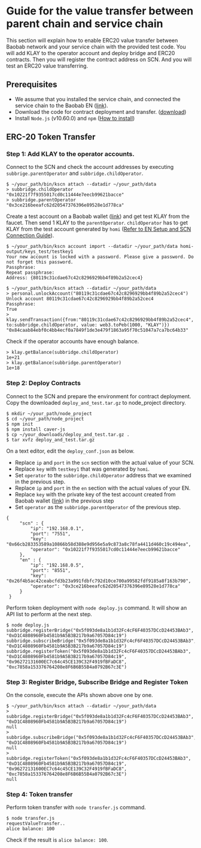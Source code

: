 # Guide for the value transfer between parent chain and service chain
This section will explain how to enable ERC20 value transfer between Baobab network and your service chain with the provided test code.
You will add KLAY to the operator account and deploy bridge and ERC20 contracts. 
Then you will register the contract address on SCN. And you will test an ERC20 value transferring.


## Prerequisites
- We assume that you installed the service chain, and connected the service chain to the Baobab EN ([link](en-scn-connection.md)).
- Download the code for contract deployment and transfer. ([download](https://drive.google.com/file/d/14tNU-jOAv7JwfY5xZqJlckkpO16TuS2S/view?usp=sharing))
- Install `Node.js` (v10.60.0) and `npm` ([How to install](https://nodejs.org/en/download/package-manager/))


## ERC-20 Token Transfer

### Step 1: Add KLAY to the operator accounts.
Connect to the SCN and check the account addresses by executing `subbrige.parentOperator` and `subbridge.childOperator`.
```
$ ~/your_path/bin/kscn attach --datadir ~/your_path/data
> subbridge.childOperator
"0x10221f7f9355017cd0c11444e7eecb99621bacce"
> subbridge.parentOperator
"0x3ce216beeafc62d20547376396e89528e1d778ca"
```

Create a test account on a Baobab wallet ([link](https://baobab.wallet.klaytn.com/)) and get test KLAY from the faucet. Then send 1 KLAY to the `parentOperator`. `childOperator` has to get KLAY from the test account generated by `homi` ([Refer to EN Setup and SCN Connection Guide](en-scn-connection.md)).

```
$ ~/your_path/bin/kscn account import --datadir ~/your_path/data homi-output/keys_test/testkey1
Your new account is locked with a password. Please give a password. Do not forget this password.
Passphrase:
Repeat passphrase:
Address: {80119c31cdae67c42c8296929bb4f89b2a52cec4}
```
```
$ ~/your_path/bin/kscn attach --datadir ~/your_path/data
> personal.unlockAccount("80119c31cdae67c42c8296929bb4f89b2a52cec4")
Unlock account 80119c31cdae67c42c8296929bb4f89b2a52cec4
Passphrase:
True
> klay.sendTransaction({from:"80119c31cdae67c42c8296929bb4f89b2a52cec4", to:subbridge.childOperator, value: web3.toPeb(1000, "KLAY")})
"0x84caab84ebf0c4bb4ecf0a7849f1de3e479f1863a95f70c51047a7ca7bc64b33"
```
Check if the operator accounts have enough balance.
```
> klay.getBalance(subbridge.childOperator)
1e+21
> klay.getBalance(subbridge.parentOperator)
1e+18
```

### Step 2: Deploy Contracts
Connect to the SCN and prepare the environment for contract deployment. Copy the downloaded `deploy_and_test.tar.gz` to node_project directory.
```
$ mkdir ~/your_path/node_project
$ cd ~/your_path/node_project
$ npm init
$ npm install caver-js
$ cp ~/your_downloads/deploy_and_test.tar.gz .
$ tar xvfz deploy_and_test.tar.gz
```

On a text editor, edit the `deploy_conf.json` as below. 
- Replace `ip` and `port` in the `scn` section with the actual value of your SCN. 
- Replace `key` with `testkey1` that was generated by `homi`. 
- Set `operator` to the `subbridge.childOperator` address that we examined in the previous step. 
- Replace `ip` and `port` in the `en` section with the actual values of your EN.
- Replace `key` with the private key of the test account created from Baobab wallet ([link](https://baobab.wallet.klaytn.com/)) in the previous step
- Set `operator` as the `subbridge.parentOperator` of the previous step. 

```
{
     "scn" : {
         "ip": "192.168.0.1",
         "port": "7551",
         "key": "0x66cb283353589a10866b58d388e9d956e5a9c873a8c78fa4411d460c19c494ea",
         "operator": "0x10221f7f9355017cd0c11444e7eecb99621bacce"
     },
     "en" : {
         "ip": "192.168.0.5",
         "port": "8551",
         "key": "0x26f4b5ac42ceabcfd3b23a991fdbfc792d10ce700a99582fdf9185a8f163b790",
         "operator": "0x3ce216beeafc62d20547376396e89528e1d778ca"
     }
 }
```

Perform token deployment with `node deploy.js` command. It will show an API list to perform at the next step.

```
$ node deploy.js
subbridge.registerBridge("0x5f093de8a1b1d32Fc4cF6F40357DCcD24453BAb3", "0xD1C4808960Fb4581b9A5B3B217b9a67057D84c19")
subbridge.subscribeBridge("0x5f093de8a1b1d32Fc4cF6F40357DCcD24453BAb3", "0xD1C4808960Fb4581b9A5B3B217b9a67057D84c19")
subbridge.registerToken("0x5f093de8a1b1d32Fc4cF6F40357DCcD24453BAb3", "0xD1C4808960Fb4581b9A5B3B217b9a67057D84c19", "0x96272131600EC7c64c45CE139C32F4919fBFaDC8", "0xc7858a153376764208e8F6B6B55B4a0792B67c3E")
```

### Step 3: Register Bridge, Subscribe Bridge and Register Token
On the console, execute the APIs shown above one by one.
```
$ ~/your_path/bin/kscn attach --datadir ~/your_path/data
> subbridge.registerBridge("0x5f093de8a1b1d32Fc4cF6F40357DCcD24453BAb3", "0xD1C4808960Fb4581b9A5B3B217b9a67057D84c19")
null
> subbridge.subscribeBridge("0x5f093de8a1b1d32Fc4cF6F40357DCcD24453BAb3", "0xD1C4808960Fb4581b9A5B3B217b9a67057D84c19")
null
> subbridge.registerToken("0x5f093de8a1b1d32Fc4cF6F40357DCcD24453BAb3", "0xD1C4808960Fb4581b9A5B3B217b9a67057D84c19", "0x96272131600EC7c64c45CE139C32F4919fBFaDC8", "0xc7858a153376764208e8F6B6B55B4a0792B67c3E")
null
```

### Step 4: Token transfer
Perform token transfer with `node transfer.js` command.
```
$ node transfer.js
requestValueTransfer..
alice balance: 100
```

Check if the result is `alice balance: 100`.
